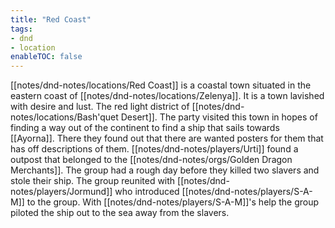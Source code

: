 ```yaml
---
title: "Red Coast"
tags:
- dnd
- location
enableTOC: false
---
```


[[notes/dnd-notes/locations/Red Coast]] is a coastal town situated in the eastern coast of [[notes/dnd-notes/locations/Zelenya]]. It is a town lavished with desire and lust. The red light district of [[notes/dnd-notes/locations/Bash'quet Desert]]. The party visited this town in hopes of finding a way out of the continent to find a ship that sails towards [[Ayorna]]. There they found out that there are wanted posters for them that has off descriptions of them. [[notes/dnd-notes/players/Urti]] found a outpost that belonged to the [[notes/dnd-notes/orgs/Golden Dragon Merchants]]. The group had a rough day before they killed two slavers and stole their ship. The group reunited with [[notes/dnd-notes/players/Jormund]] who introduced [[notes/dnd-notes/players/S-A-M]] to the group. With [[notes/dnd-notes/players/S-A-M]]'s help the group piloted the ship out to the sea away from the slavers.